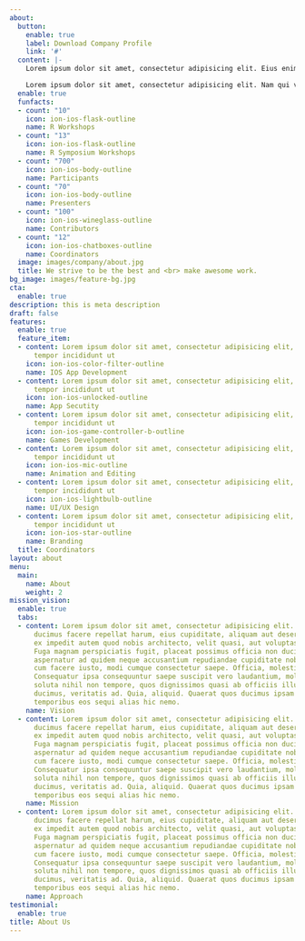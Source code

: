 ```yaml
---
about:
  button:
    enable: true
    label: Download Company Profile
    link: '#'
  content: |-
    Lorem ipsum dolor sit amet, consectetur adipisicing elit. Eius enim, accusantium repellat ex autem numquam iure officiis facere vitae itaque.

    Lorem ipsum dolor sit amet, consectetur adipisicing elit. Nam qui vel cupiditate exercitationem, ea fuga est velit nulla culpa modi quis iste tempora non, suscipit repellendus labore voluptatem dicta amet? Lorem ipsum dolor sit amet, consectetur adipisicing elit. Provident, neque!
  enable: true
  funfacts:
  - count: "10"
    icon: ion-ios-flask-outline
    name: R Workshops
  - count: "13"
    icon: ion-ios-flask-outline
    name: R Symposium Workshops    
  - count: "700"
    icon: ion-ios-body-outline
    name: Participants
  - count: "70"
    icon: ion-ios-body-outline
    name: Presenters
  - count: "100"
    icon: ion-ios-wineglass-outline
    name: Contributors
  - count: "12"
    icon: ion-ios-chatboxes-outline
    name: Coordinators
  image: images/company/about.jpg
  title: We strive to be the best and <br> make awesome work.
bg_image: images/feature-bg.jpg
cta:
  enable: true
description: this is meta description
draft: false
features:
  enable: true
  feature_item:
  - content: Lorem ipsum dolor sit amet, consectetur adipisicing elit, sed do eiusmod
      tempor incididunt ut
    icon: ion-ios-color-filter-outline
    name: IOS App Development
  - content: Lorem ipsum dolor sit amet, consectetur adipisicing elit, sed do eiusmod
      tempor incididunt ut
    icon: ion-ios-unlocked-outline
    name: App Secutity
  - content: Lorem ipsum dolor sit amet, consectetur adipisicing elit, sed do eiusmod
      tempor incididunt ut
    icon: ion-ios-game-controller-b-outline
    name: Games Development
  - content: Lorem ipsum dolor sit amet, consectetur adipisicing elit, sed do eiusmod
      tempor incididunt ut
    icon: ion-ios-mic-outline
    name: Animation and Editing
  - content: Lorem ipsum dolor sit amet, consectetur adipisicing elit, sed do eiusmod
      tempor incididunt ut
    icon: ion-ios-lightbulb-outline
    name: UI/UX Design
  - content: Lorem ipsum dolor sit amet, consectetur adipisicing elit, sed do eiusmod
      tempor incididunt ut
    icon: ion-ios-star-outline
    name: Branding
  title: Coordinators
layout: about
menu:
  main:
    name: About
    weight: 2
mission_vision:
  enable: true
  tabs:
  - content: Lorem ipsum dolor sit amet, consectetur adipisicing elit. Inventore nobis
      ducimus facere repellat harum, eius cupiditate, aliquam aut deserunt. Nemo illo
      ex impedit autem quod nobis architecto, velit quasi, aut voluptas porro natus.
      Fuga magnam perspiciatis fugit, placeat possimus officia non ducimus voluptatum
      aspernatur ad quidem neque accusantium repudiandae cupiditate nobis corporis,
      cum facere iusto, modi cumque consectetur saepe. Officia, molestiae tempore!
      Consequatur ipsa consequuntur saepe suscipit vero laudantium, mollitia, quaerat
      soluta nihil non tempore, quos dignissimos quasi ab officiis illum numquam quibusdam
      ducimus, veritatis ad. Quia, aliquid. Quaerat quos ducimus ipsam amet minus
      temporibus eos sequi alias hic nemo.
    name: Vision
  - content: Lorem ipsum dolor sit amet, consectetur adipisicing elit. Inventore nobis
      ducimus facere repellat harum, eius cupiditate, aliquam aut deserunt. Nemo illo
      ex impedit autem quod nobis architecto, velit quasi, aut voluptas porro natus.
      Fuga magnam perspiciatis fugit, placeat possimus officia non ducimus voluptatum
      aspernatur ad quidem neque accusantium repudiandae cupiditate nobis corporis,
      cum facere iusto, modi cumque consectetur saepe. Officia, molestiae tempore!
      Consequatur ipsa consequuntur saepe suscipit vero laudantium, mollitia, quaerat
      soluta nihil non tempore, quos dignissimos quasi ab officiis illum numquam quibusdam
      ducimus, veritatis ad. Quia, aliquid. Quaerat quos ducimus ipsam amet minus
      temporibus eos sequi alias hic nemo.
    name: Mission
  - content: Lorem ipsum dolor sit amet, consectetur adipisicing elit. Inventore nobis
      ducimus facere repellat harum, eius cupiditate, aliquam aut deserunt. Nemo illo
      ex impedit autem quod nobis architecto, velit quasi, aut voluptas porro natus.
      Fuga magnam perspiciatis fugit, placeat possimus officia non ducimus voluptatum
      aspernatur ad quidem neque accusantium repudiandae cupiditate nobis corporis,
      cum facere iusto, modi cumque consectetur saepe. Officia, molestiae tempore!
      Consequatur ipsa consequuntur saepe suscipit vero laudantium, mollitia, quaerat
      soluta nihil non tempore, quos dignissimos quasi ab officiis illum numquam quibusdam
      ducimus, veritatis ad. Quia, aliquid. Quaerat quos ducimus ipsam amet minus
      temporibus eos sequi alias hic nemo.
    name: Approach
testimonial:
  enable: true
title: About Us
---
```

